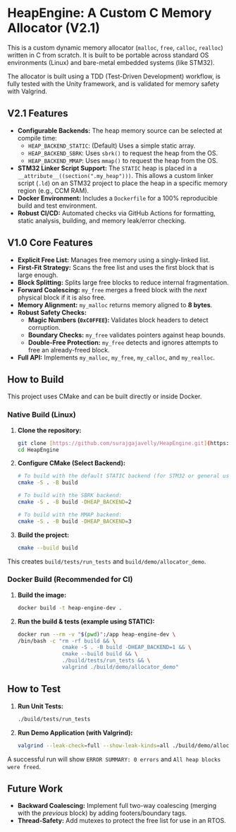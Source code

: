 # HeapEngine: A Custom C Memory Allocator (V2.1)

This is a custom dynamic memory allocator (`malloc`, `free`, `calloc`, `realloc`)
written in C from scratch. It is built to be portable across standard OS
environments (Linux) and bare-metal embedded systems (like STM32).

The allocator is built using a TDD (Test-Driven Development) workflow,
is fully tested with the Unity framework, and is validated for memory
safety with Valgrind.

## V2.1 Features

* **Configurable Backends:** The heap memory source can be selected at compile time:
    * `HEAP_BACKEND_STATIC`: (Default) Uses a simple static array.
    * `HEAP_BACKEND_SBRK`: Uses `sbrk()` to request the heap from the OS.
    * `HEAP_BACKEND_MMAP`: Uses `mmap()` to request the heap from the OS.
* **STM32 Linker Script Support:** The `STATIC` heap is placed in a `__attribute__((section(".my_heap")))`. This allows a custom linker script (`.ld`) on an STM32 project to place the heap in a specific memory region (e.g., CCM RAM).
* **Docker Environment:** Includes a `Dockerfile` for a 100% reproducible
    build and test environment.
* **Robust CI/CD:** Automated checks via GitHub Actions for formatting, static analysis, building, and memory leak/error checking.

## V1.0 Core Features

* **Explicit Free List:** Manages free memory using a singly-linked list.
* **First-Fit Strategy:** Scans the free list and uses the first block that is large enough.
* **Block Splitting:** Splits large free blocks to reduce internal fragmentation.
* **Forward Coalescing:** `my_free` merges a freed block with the *next*
    physical block if it is also free.
* **Memory Alignment:** `my_malloc` returns memory aligned to **8 bytes**.
* **Robust Safety Checks:**
    * **Magic Numbers (`0xC0FFEE`):** Validates block headers to detect corruption.
    * **Boundary Checks:** `my_free` validates pointers against heap bounds.
    * **Double-Free Protection:** `my_free` detects and ignores attempts to
        free an already-freed block.
* **Full API:** Implements `my_malloc`, `my_free`, `my_calloc`, and `my_realloc`.

## How to Build

This project uses CMake and can be built directly or inside Docker.

### Native Build (Linux)

1.  **Clone the repository:**
    ```bash
    git clone [https://github.com/surajgajavelly/HeapEngine.git](https://github.com/surajgajavelly/HeapEngine.git)
    cd HeapEngine
    ```

2.  **Configure CMake (Select Backend):**
    ```bash
    # To build with the default STATIC backend (for STM32 or general use):
    cmake -S . -B build

    # To build with the SBRK backend:
    cmake -S . -B build -DHEAP_BACKEND=2

    # To build with the MMAP backend:
    cmake -S . -B build -DHEAP_BACKEND=3
    ```

3.  **Build the project:**
    ```bash
    cmake --build build
    ```
This creates `build/tests/run_tests` and `build/demo/allocator_demo`.

### Docker Build (Recommended for CI)

1.  **Build the image:**
    ```bash
    docker build -t heap-engine-dev .
    ```
2.  **Run the build & tests (example using STATIC):**
    ```bash
    docker run --rm -v "$(pwd)":/app heap-engine-dev \
    /bin/bash -c "rm -rf build && \
                  cmake -S . -B build -DHEAP_BACKEND=1 && \
                  cmake --build build && \
                  ./build/tests/run_tests && \
                  valgrind ./build/demo/allocator_demo"
    ```

## How to Test

1.  **Run Unit Tests:**
    ```bash
    ./build/tests/run_tests
    ```

2.  **Run Demo Application (with Valgrind):**
    ```bash
    valgrind --leak-check=full --show-leak-kinds=all ./build/demo/allocator_demo
    ```
A successful run will show `ERROR SUMMARY: 0 errors` and `All heap blocks were freed`.

## Future Work
* **Backward Coalescing:** Implement full two-way coalescing (merging with the *previous* block) by adding footers/boundary tags.
* **Thread-Safety:** Add mutexes to protect the free list for use in an RTOS.